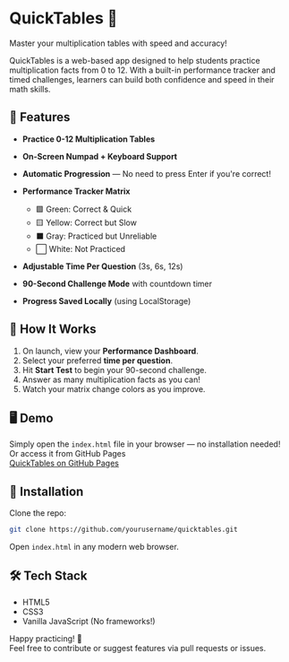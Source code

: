 # QuickTables 🚀
Master your multiplication tables with speed and accuracy!

QuickTables is a web-based app designed to help students practice multiplication facts from 0 to 12. With a built-in performance tracker and timed challenges, learners can build both confidence and speed in their math skills.

## 🎯 Features
- **Practice 0-12 Multiplication Tables**  
- **On-Screen Numpad + Keyboard Support**  
- **Automatic Progression** — No need to press Enter if you're correct!  
- **Performance Tracker Matrix**  
   - 🟩 Green: Correct & Quick  
   - 🟨 Yellow: Correct but Slow
   - ⬛ Gray: Practiced but Unreliable  
   - ⬜ White: Not Practiced  
  
- **Adjustable Time Per Question** (3s, 6s, 12s)  
- **90-Second Challenge Mode** with countdown timer  
- **Progress Saved Locally** (using LocalStorage)

## 🚦 How It Works
1. On launch, view your **Performance Dashboard**.
2. Select your preferred **time per question**.
3. Hit **Start Test** to begin your 90-second challenge.
4. Answer as many multiplication facts as you can!
5. Watch your matrix change colors as you improve.

## 🖥️ Demo
Simply open the `index.html` file in your browser — no installation needed!  
Or access it from GitHub Pages  
[QuickTables on GitHub Pages](https://agent6.github.io/QuickTables/)

## 📂 Installation
Clone the repo:
```bash
git clone https://github.com/yourusername/quicktables.git
```
Open `index.html` in any modern web browser.

## 🛠️ Tech Stack
- HTML5
- CSS3
- Vanilla JavaScript (No frameworks!)

Happy practicing! 🎉  
Feel free to contribute or suggest features via pull requests or issues.


